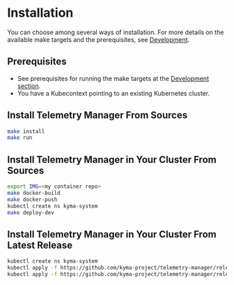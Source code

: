 # Installation

You can choose among several ways of installation. For more details on the available make targets and the prerequisites, see [Development](development.md).

## Prerequisites

- See prerequisites for running the make targets at the [Development section](development.md).
- You have a Kubecontext pointing to an existing Kubernetes cluster.

## Install Telemetry Manager From Sources

```sh
make install
make run
```

## Install Telemetry Manager in Your Cluster From Sources

```bash
export IMG=<my container repo>
make docker-build
make docker-push
kubectl create ns kyma-system
make deploy-dev
```

## Install Telemetry Manager in Your Cluster From Latest Release

```sh
kubectl create ns kyma-system
kubectl apply -f https://github.com/kyma-project/telemetry-manager/releases/latest/download/telemetry-manager.yaml
kubectl apply -f https://github.com/kyma-project/telemetry-manager/releases/latest/download/telemetry-default-cr.yaml -n kyma-system
```
